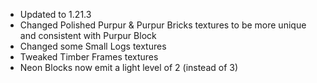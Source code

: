 * Updated to 1.21.3
* Changed Polished Purpur & Purpur Bricks textures to be more unique and consistent with Purpur Block
* Changed some Small Logs textures
* Tweaked Timber Frames textures
* Neon Blocks now emit a light level of 2 (instead of 3)
